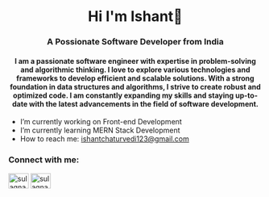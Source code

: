 <h1 align="center">Hi I'm Ishant👋</h1>
<h3 align="center">A Possionate Software Developer from India</h3>

<h4 align="center">I am a passionate software engineer with expertise in problem-solving and algorithmic thinking. I love to explore various 
   technologies and frameworks to develop efficient and scalable solutions. With a strong foundation in data structures and 
   algorithms, I strive to create robust and optimized code. I am constantly expanding my skills and staying up-to-date with 
   the latest advancements in the field of software development.</h4>

-  I’m currently working on Front-end Development
-  I’m currently learning MERN Stack Development
-  How to reach me: ishantchaturvedi123@gmail.com

 <h3 align="left">Connect with me:</h3>
<p align="left">
<a href="https://twitter.com/sulagnaduttaro1" target="blank"><img align="center" src="https://raw.githubusercontent.com/rahuldkjain/github-profile-readme-generator/master/src/images/icons/Social/twitter.svg" alt="sulagnaduttaro1" height="30" width="40" /></a>
<a href="https://linkedin.com/in/ishant-chaturvedi" target="blank"><img align="center" src="https://raw.githubusercontent.com/rahuldkjain/github-profile-readme-generator/master/src/images/icons/Social/linked-in-alt.svg" alt="sulagna-dutta-roy-26421b201" height="30" width="40" /></a>
</p>


<!--
**Ishantchaturvedi/Ishantchaturvedi** is a ✨ _special_ ✨ repository because its `README.md` (this file) appears on your GitHub profile.

Here are some ideas to get you started:

- 🔭 I’m currently working on Build Projects.
- 🌱 I’m currently learning MERN Stack Development
- 👯 I’m looking to collaborate on ...
- 🤔 I’m looking for help with ...
- 💬 Ask me about ...
- 📫 How to reach me: ishantchaturvedi123@gmail.com
- 😄 Pronouns: ...
- ⚡ Fun fact: ...
-->
